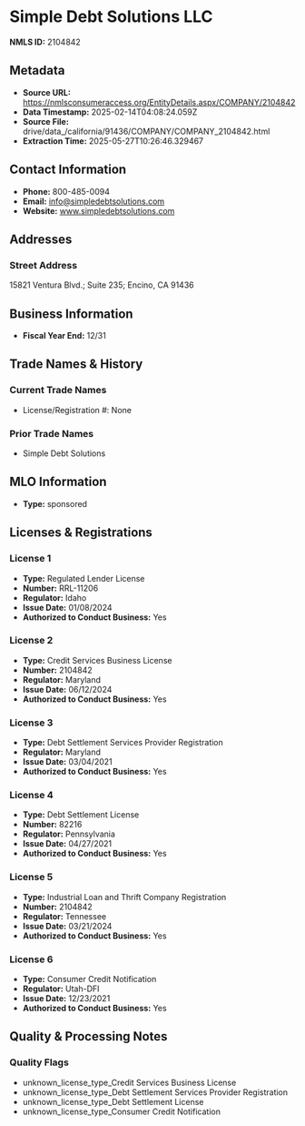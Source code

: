 # Simple Debt Solutions LLC

**NMLS ID:** 2104842

## Metadata
- **Source URL:** https://nmlsconsumeraccess.org/EntityDetails.aspx/COMPANY/2104842
- **Data Timestamp:** 2025-02-14T04:08:24.059Z
- **Source File:** drive/data_/california/91436/COMPANY/COMPANY_2104842.html
- **Extraction Time:** 2025-05-27T10:26:46.329467

## Contact Information
- **Phone:** 800-485-0094
- **Email:** info@simpledebtsolutions.com
- **Website:** www.simpledebtsolutions.com

## Addresses
### Street Address
15821 Ventura Blvd.; Suite 235; Encino, CA 91436

## Business Information
- **Fiscal Year End:** 12/31

## Trade Names & History
### Current Trade Names
- License/Registration #: None

### Prior Trade Names
- Simple Debt Solutions

## MLO Information
- **Type:** sponsored

## Licenses & Registrations

### License 1
- **Type:** Regulated Lender License
- **Number:** RRL-11206
- **Regulator:** Idaho
- **Issue Date:** 01/08/2024
- **Authorized to Conduct Business:** Yes

### License 2
- **Type:** Credit Services Business License
- **Number:** 2104842
- **Regulator:** Maryland
- **Issue Date:** 06/12/2024
- **Authorized to Conduct Business:** Yes

### License 3
- **Type:** Debt Settlement Services Provider Registration
- **Regulator:** Maryland
- **Issue Date:** 03/04/2021
- **Authorized to Conduct Business:** Yes

### License 4
- **Type:** Debt Settlement License
- **Number:** 82216
- **Regulator:** Pennsylvania
- **Issue Date:** 04/27/2021
- **Authorized to Conduct Business:** Yes

### License 5
- **Type:** Industrial Loan and Thrift Company Registration
- **Number:** 2104842
- **Regulator:** Tennessee
- **Issue Date:** 03/21/2024
- **Authorized to Conduct Business:** Yes

### License 6
- **Type:** Consumer Credit Notification
- **Regulator:** Utah-DFI
- **Issue Date:** 12/23/2021
- **Authorized to Conduct Business:** Yes

## Quality & Processing Notes
### Quality Flags
- unknown_license_type_Credit Services Business License
- unknown_license_type_Debt Settlement Services Provider Registration
- unknown_license_type_Debt Settlement License
- unknown_license_type_Consumer Credit Notification
